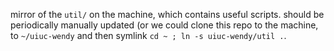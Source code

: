 mirror of the `util/` on the machine, which contains useful scripts. should
be periodically manually updated (or we could clone this repo to the
machine, to `~/uiuc-wendy` and then symlink `cd ~ ; ln -s uiuc-wendy/util
.`.
